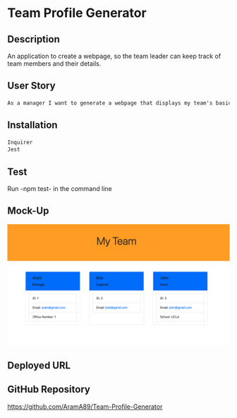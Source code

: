 # Team Profile Generator

## Description


An application to create a webpage, so the team leader
can keep track of team members and their details.

## User Story

```md
As a manager I want to generate a webpage that displays my team's basic info so that I have quick access to their emails and GitHub profiles.
```

## Installation

```md
Inquirer
Jest
```

## Test

Run -npm test- in the command line

## Mock-Up
![](mock.img/myteam.jpg)

## Deployed URL

## GitHub Repository
https://github.com/AramA89/Team-Profile-Generator